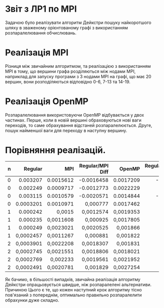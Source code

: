 # Звіт з ЛР1 по MPI

Задачою було реалізувати алгоритм Дейкстри пошуку найкоротшого шляху в зваженому орієнтованому графі з використанням розпаралелювання обчислювань. 

# Реалізація MPI

Різниця між звичайним алгоритмом, та реалізацією з використанням MPI в тому, що вершини графа розділяються між нодами MPI, наприклад для запуску програми з 3 нодами MPI на графі, що має 20 вершин, вони розподіляються відповідно 0-6, 7-13 та 14-19.

# Реалізація OpenMP

Розпаралелювання використовуючи OpenMP відбувається у двох частинах. 
Перше, коли в новій вершині обраховуються нові ваги переходів, то саме обрахування відстаней розпаралелюється.
Друге, пошук найменшої ваги для переходу в наступну вершину. 

# Порівняння реалізацій.

n | Regular | MPI | **Regular/MPI Diff** | OpenMP | **Regular/OpenMP Diff** | **MPI/OpenMP Diff**
-:|-:|-:|-:|-:|-:|-:
 0 | 0.003207 | 0.0015612 | -0.0016458 | 0.0017209 | -0,0014861 | 0,0001597
 0 | 0.002249 | 0.0009717 | -0.0012773 | 0.0022229 | -2,61E-05 | 0,0012512
 0 | 0.003115 | 0.0010579 | -0.0020571 | 0.0014844 | -0,0016306 | 0,0004265
 0 | 0.0003201 | 0.0010971 | 0,000777 | 0.0017462 | 0,0014261 | 0,0006491
 1 | 0.000242 | 0,0015 | 0,0012574 | 0,0019353 | 0,0016927 | 0,0004353
 1 | 0.000235 | 0,0011608 | 0,000925 | 0,0017805 | 0,0015447 | 0,0006197
 1 | 0.000249 | 0,0023021 | 0,0020525 | 0,001866 | 0,0016164 | -0,0004361
 1 | 0,0002457 | 0,0011267 | 0,000881 | 0,001822 | 0,0015763 | 0,0006953
 2 | 0,0003901 | 0,0022208 | 0,0018307 | 0,001831 | 0,0014409 | -0,0003898
 2 | 0,0002745 | 0,0021551 | 0,0018806 | 0,0018021 | 0,0015276 | -0,000353
 2 | 0,0002769 | 0,002233 | 0,0019561 | 0,0021952 | 0,0019183 | -3,78E-05
 2 | 0,0002491 | 0,0020781 | 0,001829 | 0,0027254 | 0,0024763 | 0,0006473

 Як бачимо, в більшості випадків, звичайна реалізація алгоритму Дейкстри опрацьовується швидше, ніж розпаралелені альтернативи. Причиною Цього є те, що кожен наступний крок алгоритму тісно пов'язаний з попереднім, оптимально правильно розпаралелити обрахунки дуже складно. 